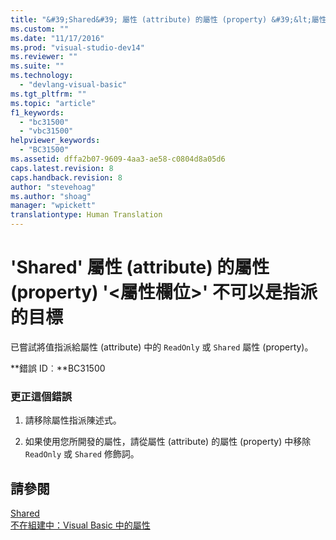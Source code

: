 ```yaml
---
title: "&#39;Shared&#39; 屬性 (attribute) 的屬性 (property) &#39;&lt;屬性欄位&gt;&#39; 不可以是指派的目標 | Microsoft Docs"
ms.custom: ""
ms.date: "11/17/2016"
ms.prod: "visual-studio-dev14"
ms.reviewer: ""
ms.suite: ""
ms.technology: 
  - "devlang-visual-basic"
ms.tgt_pltfrm: ""
ms.topic: "article"
f1_keywords: 
  - "bc31500"
  - "vbc31500"
helpviewer_keywords: 
  - "BC31500"
ms.assetid: dffa2b07-9609-4aa3-ae58-c0804d8a05d6
caps.latest.revision: 8
caps.handback.revision: 8
author: "stevehoag"
ms.author: "shoag"
manager: "wpickett"
translationtype: Human Translation
---
```

# &#39;Shared&#39; 屬性 (attribute) 的屬性 (property) &#39;&lt;屬性欄位&gt;&#39; 不可以是指派的目標
已嘗試將值指派給屬性 \(attribute\) 中的 `ReadOnly` 或 `Shared` 屬性 \(property\)。  
  
 **錯誤 ID︰**BC31500  
  
### 更正這個錯誤  
  
1.  請移除屬性指派陳述式。  
  
2.  如果使用您所開發的屬性，請從屬性 \(attribute\) 的屬性 \(property\) 中移除 `ReadOnly` 或 `Shared` 修飾詞。  
  
## 請參閱  
 [Shared](../../visual-basic/language-reference/modifiers/shared.md)   
 [不在組建中：Visual Basic 中的屬性](http://msdn.microsoft.com/zh-tw/620bfc0e-4582-4c8b-8432-ebc5c3dccc22)